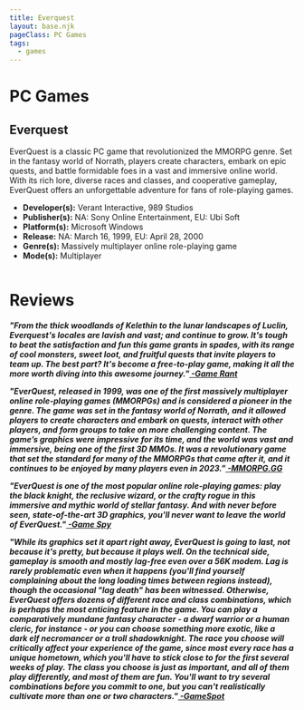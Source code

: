 ```yaml
---
title: Everquest
layout: base.njk
pageClass: PC Games
tags:
  - games
---
```


<h1>PC Games</h1>
  <section class="grid-m">
        <article class="card-m">
            <div class="card__content-m">
                <h2 class="card__text-m">Everquest</h2>
              <p class="card__text-m">
                EverQuest is a classic PC game that revolutionized the MMORPG genre. Set in the fantasy world of Norrath, players create characters, embark on epic quests, and battle formidable foes in a vast and immersive online world. With its rich lore, diverse races and classes, and cooperative gameplay, EverQuest offers an unforgettable adventure for fans of role-playing games.
              </p>
              <ul>
                <li><strong>Developer(s):</strong> 	Verant Interactive, 989 Studios</li>
                <li><strong>Publisher(s):</strong> NA: Sony Online Entertainment, EU: Ubi Soft</li>
                <li><strong>Platform(s):</strong> Microsoft Windows</li>
                <li><strong>Release:</strong> NA: March 16, 1999, EU: April 28, 2000</li>
                <li><strong>Genre(s):</strong> Massively multiplayer online role-playing game</li>
                <li><strong>Mode(s):</strong> Multiplayer</li>
              </ul>
            </div>
          </article>
          <article class="card-m">
            <div class="card__img-m"><img src="/images/game-main-5.png" alt=""></div>
          </article>
     </section>
     <h1>Reviews</h1>
    <div class="game_reviews">
      <p>
        <strong><i>"From the thick woodlands of Kelethin to the lunar landscapes of Luclin, Everquest's locales are lavish and vast; and continue to grow. It's tough to beat the satisfaction and fun this game grants in spades, with its range of cool monsters, sweet loot, and fruitful quests that invite players to team up. The best part? It's become a free-to-play game, making it all the more worth diving into this awesome journey."<a href="https://gamerant.com/pc-games-cant-play-console/?newsletter_popup=1#star-wars-the-old-republic" target="_blank" rel="noopener noreferrer"> -Game Rant</a></i></strong>
      </p>
      <p>   
        <strong><i>"EverQuest, released in 1999, was one of the first massively multiplayer online role-playing games (MMORPGs) and is considered a pioneer in the genre. The game was set in the fantasy world of Norrath, and it allowed players to create characters and embark on quests, interact with other players, and form groups to take on more challenging content. The game’s graphics were impressive for its time, and the world was vast and immersive, being one of the first 3D MMOs. It was a revolutionary game that set the standard for many of the MMORPGs that came after it, and it continues to be enjoyed by many players even in 2023."<a href="https://mmorpg.gg/everquest-review/" target="_blank" rel="noopener noreferrer"> -MMORPG.GG</a></i></strong>
      </p>
      <p>
        <strong><i>"EverQuest is one of the most popular online role-playing games: play the black knight, the reclusive wizard, or the crafty rogue in this immersive and mythic world of stellar fantasy. And with never before seen, state-of-the-art 3D graphics, you'll never want to leave the world of EverQuest."<a href="http://pc.gamespy.com/pc/everquest/" target="_blank" rel="noopener noreferrer"> -Game Spy</a></i></strong>
      </p>
      <p>
        <strong><i>"While its graphics set it apart right away, EverQuest is going to last, not because it's pretty, but because it plays well. On the technical side, gameplay is smooth and mostly lag-free even over a 56K modem. Lag is rarely problematic even when it happens (you'll find yourself complaining about the long loading times between regions instead), though the occasional "lag death" has been witnessed. Otherwise, EverQuest offers dozens of different race and class combinations, which is perhaps the most enticing feature in the game. You can play a comparatively mundane fantasy character - a dwarf warrior or a human cleric, for instance - or you can choose something more exotic, like a dark elf necromancer or a troll shadowknight. The race you choose will critically affect your experience of the game, since most every race has a unique hometown, which you'll have to stick close to for the first several weeks of play. The class you choose is just as important, and all of them play differently, and most of them are fun. You'll want to try several combinations before you commit to one, but you can't realistically cultivate more than one or two characters."<a href="https://www.gamespot.com/reviews/everquest-review/1900-2535859/" target="_blank" rel="noopener noreferrer"> -GameSpot</a></i></strong>
      </p>
    </div> 